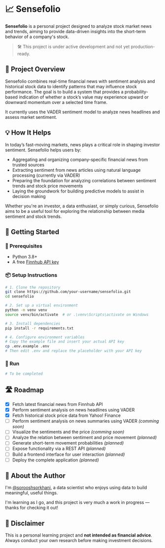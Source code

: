 # 📈 Sensefolio

**Sensefolio** is a personal project designed to analyze stock market news and trends, aiming to provide data-driven insights into the short-term behavior of a company's stock.

> 🛠️ This project is under active development and not yet production-ready.

## 🎯 Project Overview

Sensefolio combines real-time financial news with sentiment analysis and historical stock data to identify patterns that may influence stock performance. The goal is to build a system that provides a probability-based indication of whether a stock’s value may experience upward or downward momentum over a selected time frame.

It currently uses the VADER sentiment model to analyze news headlines and assess market sentiment.

## 💡 How It Helps

In today’s fast-moving markets, news plays a critical role in shaping investor sentiment. Sensefolio helps users by:

- Aggregating and organizing company-specific financial news from trusted sources
- Extracting sentiment from news articles using natural language processing (currently via VADER)
- Preparing the foundation for analyzing correlations between sentiment trends and stock price movements
- Laying the groundwork for building predictive models to assist in decision making

Whether you're an investor, a data enthusiast, or simply curious, Sensefolio aims to be a useful tool for exploring the relationship between media sentiment and stock trends.

## 🚀 Getting Started

### 🔧 Prerequisites

- Python 3.8+
- A free [Finnhub API key](https://finnhub.io)

### 📦 Setup Instructions

```bash
# 1. Clone the repository
git clone https://github.com/your-username/sensefolio.git
cd sensefolio

# 2. Set up a virtual environment
python -m venv venv
source venv/bin/activate  # or .\venv\Scripts\activate on Windows

# 3. Install dependencies
pip install -r requirements.txt

# 4. Configure environment variables
# Copy the example file and insert your actual API key
cp .env.example .env
# Then edit .env and replace the placeholder with your API key
```

### 🧪 Run

```bash
# To be completed
```

## 🛣️ Roadmap

- [x] Fetch latest financial news from Finnhub API
- [x] Perform sentiment analysis on news headlines using VADER
- [x] Fetch historical stock price data from Yahoo! Finance
- [ ] Perform sentiment analysis on news summaries using VADER *(comming soon)*
- [ ] Visualize the sentiments and the price *(comming soon)*
- [ ] Analyze the relation between sentiment and price movement *(planned)*
- [ ] Generate short-term movement probabilities *(planned)*
- [ ] Expose functionality via a REST API *(planned)*
- [ ] Build a frontend interface for user interaction *(planned)*
- [ ] Deploy the complete application *(planned)*

## 👤 About the Author

I'm [@sorooshsorkhani](https://github.com/sorooshsorkhani), a data scientist who enjoys using data to build meaningful, useful things.

I'm learning as I go, and this project is very much a work in progress — thanks for checking it out!

## 📢 Disclaimer

This is a personal learning project and **not intended as financial advice**. Always conduct your own research before making investment decisions.
